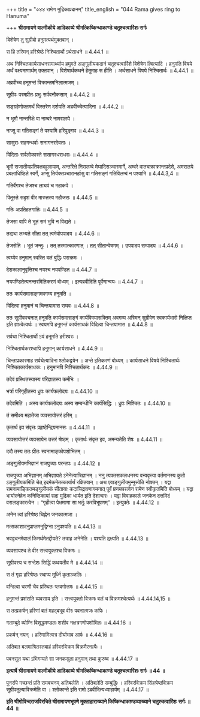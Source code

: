 +++
title = "०४४ रामेण मुद्रिकाप्रदानम्"
title_english = "044 Rama gives ring to Hanuma"

+++
**श्रीरामायणे वाल्मीकीये आदिकाव्ये श्रीमत्किष्किन्धाकाण्डे चतुश्चत्वारिंशः सर्गः**

विशेषेण तु सुग्रीवो हनुमत्यर्थमुक्तवान् ।

स हि तस्मिन् हरिश्रेष्ठे निश्चितार्थो ऽर्थसाधने ॥ 4.44.1 ॥

अथ निश्चितकार्यसाधनसमार्थ्याय हमुमते अङ्गुलीयकदानं चतुश्चत्वारिंशे विशेषेण त्वित्यादि । हनुमति विषये अर्थं वक्ष्यमाणार्थम् उक्तवान् । विशेषार्थकथने हेतुमाह स हीति । अर्थसाधने विषये निश्चितार्थः ॥ 4.44.1 ॥

अब्रवीच्च हनूमन्तं विक्रान्तमनिलात्मजम् ।

सुग्रीवः परमप्रीतः प्रभुः सर्ववनौकसाम् ॥ 4.44.2 ॥

सङ्ग्रहेणोक्तमर्थं विस्तरेण दर्शयति अब्रवीच्चेत्यादिना ॥ 4.44.2 ॥

न भूमौ नान्तरिक्षे वा नाम्बरे नामरालये ।

नाप्सु वा गतिसङ्गं ते पश्यामि हरिपुङ्गव ॥ 4.44.3 ॥

सासुराः सहगन्धर्वाः सनागनरदेवताः ।

विदिताः सर्वलोकास्ते ससागरधराधराः ॥ 4.44.4 ॥

भूमौ सजातीयप्रतिपक्षबहुलायाम्, अन्तरिक्षे निरालम्बे मेघादिसञ्चारमार्गे, अम्बरे वातचक्राक्रान्तप्रदेशे, अमरालये प्रबलाधिष्ठिते स्वर्गे, अप्सु तिर्यक्सञ्चारानर्हासु वा गतिसङ्गं गतिविलम्बं न पश्यामि ॥ 4.44.3,4 ॥

गतिर्वेगश्च तेजश्च लाघवं च महाकपे ।

पितुस्ते सदृशं वीर मारुतस्य महौजसः ॥ 4.44.5 ॥

गतिः अप्रतिहतगातिः ॥ 4.44.5 ॥

तेजसा वापि ते भूतं समं भुवि न विद्यते ।

तद्यथा लभ्यते सीता तत् त्वमेवोपपादय ॥ 4.44.6 ॥

तेजसेति । भूतं जन्तुः । तत् तस्मात्कारणात् । तत् सीतान्वेषणम् । उपपादय सम्पादय ॥ 4.44.6 ॥

त्वय्येव हनुमान् स्वस्ति बलं बुद्धिः पराक्रमः ।

देशकालानुवृत्तिश्च नयश्च नयपण्डित ॥ 4.44.7 ॥

नयपण्डितेत्यनन्तरमितिकरणं बोध्यम् । इत्यब्रवीदिति पूर्वेणान्वयः ॥ 4.44.7 ॥

ततः कार्यसमासङ्गमवगम्य हनूमति ।

विदित्वा हनुमानं च चिन्तयामास राघवः ॥ 4.44.8 ॥

ततः सुग्रीववचनात् हनूमति कार्यसमासङ्गं कार्यविषयासक्तिम् अवगम्य अस्मिन् सुग्रीवेण स्वकार्यभारो निक्षिप्त इति ज्ञात्वेत्यर्थः । स्वयमपि हनुमन्तं कार्यसाधकं विदित्वा चिन्तयामास ॥ 4.44.8 ॥

सर्वथा निश्चितार्थो ऽयं हनूमति हरीश्वरः ।

निश्चितार्थकरश्चापि हनुमान् कार्यसाधने ॥ 4.44.9 ॥

चिन्ताप्रकारमाह सर्वथेत्यादिना श्लोकद्वयेन । अन्ते इतिकरणं बोध्यम् । कार्यसाधने विषये निश्चितार्थः निश्चितकार्यसाधकः । हनुमानपि निश्चितार्थकरः ॥ 4.44.9 ॥

तदेवं प्रस्थितस्यास्य परिज्ञातस्य कर्मभिः ।

भर्त्रा परिगृहीतस्य ध्रुवः कार्यफलोदयः ॥ 4.44.10 ॥

तदेवमिति । अस्य कार्यफलोदयः अस्य सम्बन्धीनि कार्यसिद्धिः । ध्रुवः निश्चितः ॥ 4.44.10 ॥

तं समीक्ष्य महातेजा व्यवसायोत्तरं हरिम् ।

कृतार्थ इव संवृत्तः प्रहृष्टेन्द्रियमानसः ॥ 4.44.11 ॥

व्यवसायोत्तरं व्यवसायेन उत्तरं श्रेष्ठम् । कृतार्थः संवृत्त इव, अमन्यतेति शेषः ॥ 4.44.11 ॥

ददौ तस्य ततः प्रीतः स्वनामाङ्कोपशोभितम् ।

अङ्गुलीयमभिज्ञानं राजपुत्र्याः परन्तपः ॥ 4.44.12 ॥

राजपुत्र्या अभिज्ञानम् अभिज्ञायते ऽनेनेत्यात्रिज्ञानम् । ननु त्यक्तसकलधनस्य वन्यवृत्त्या वर्तमानस्य कुतो ऽङ्गुलीयकमिति चेत् इदमेकमेतत्कार्यार्थं रक्षितवान् । अथ एवाङ्गुलीयमुन्मुच्येति नोक्तम् । यद्वा रामनामाङ्कितमङ्गुलीयकं सीतायाः कदाचिद्रावणागमनात् पूर्वं प्रणयपरत्वेन रामेण स्वीकृतमिति बोध्यम् । यद्वा भार्यास्नेहेन कनिष्ठिकायां सदा मुद्रिका धार्यत इति देशाचारः । यद्वा विवाहकाले जनकेन दत्तमिदं वरालङ्कारत्वेन । “गृहीत्वा पेक्षमाणा सा भर्तुः करविभूषणम्” । इत्युक्तेः ॥ 4.44.12 ॥

अनेन त्वां हरिश्रेष्ठ चिह्नेन जनकात्मजा ।

मत्सकाशादनुप्राप्तमनुद्विग्ना ऽनुपश्यति ॥ 4.44.13 ॥

भवद्वचनमेवालं किमर्थमेतद्दीयते? तत्राह अनेनेति । पश्यति द्रक्ष्यति ॥ 4.44.13 ॥

व्यवसायश्च ते वीर सत्त्वयुक्तश्च विक्रमः ।

सुग्रीवस्य च सन्देशः सिद्धिं कथयतीव मे ॥ 4.44.14 ॥

स तं गृह्य हरिश्रेष्ठः स्थाप्य मूर्ध्नि कृताञ्जलिः ।

वन्दित्वा चरणौ चैव प्रस्थितः प्लवगोत्तमः ॥ 4.44.15 ॥

हनुमन्तं प्रशंसति व्यवसाय इति । सत्त्वयुक्तो विक्रमः बलं च विक्रमश्चेत्यर्थः ॥ 4.44.14,15 ॥

स तत्प्रकर्षन् हरिणां बलं महद्बभूव वीरः पवनात्मजः कपिः ।

गताम्बुदे व्योम्नि विशुद्धमण्डलः शशीव नक्षत्रगणोपशोभितः ॥ 4.44.16 ॥

प्रकर्षन् नयन् । हरिणामित्यत्र दीर्घाभाव आर्षः ॥ 4.44.16 ॥

अतिबल बलमाश्रितस्तवाहं हरिवरविक्रम विक्रमैरनल्पैः ।

पवनसुत यथा ऽभिगम्यते सा जनकसुता हनुमान् तथा कुरुष्व ॥ 4.44.17 ॥

**इत्यार्षे श्रीरामायणे वाल्मीकीये आदिकाव्ये श्रीमत्किष्किन्धाकाण्डे चतुश्चत्वारिंशः सर्गः ॥ 44 ॥**

पुनरपि गच्छन्तं प्रति रामवचनम् अतिबलेति । अतिबलेति सम्बुद्धिः । हरिवरविक्रम सिंहश्रेष्ठविक्रम सुग्रीवतुल्याविक्रमेति वा । श्लोकान्ते इति रामो ऽब्रवीदित्यध्याहार्यम् ॥ 4.44.17 ॥

**इति श्रीगोविन्दराजविरचिते श्रीरामायणभूषणे मुक्ताहाराख्याने किष्किन्धाकाण्डव्याख्याने चतुश्चत्वारिंशः सर्गः ॥ 44 ॥**
